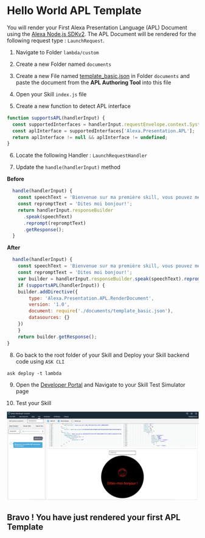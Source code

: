 # Hello World APL Template

You will render your First Alexa Presentation Language (APL) Document using the [Alexa Node.js SDKv2](https://github.com/alexa/alexa-skills-kit-sdk-for-nodejs). The APL Document will be rendered for the following request type : ```LaunchRequest```.

1. Navigate to Folder ```lambda/custom```

2. Create a new Folder named ```documents```

3. Create a new File named [template_basic.json](../lambda/custom/documents/template_basic.json) in Folder ```documents``` and paste the document from the **APL Authoring Tool** into this file

4. Open your Skill ```index.js``` file

5. Create a new function to detect APL interface

```javascript
function supportsAPL(handlerInput) {
  const supportedInterfaces = handlerInput.requestEnvelope.context.System.device.supportedInterfaces;
  const aplInterface = supportedInterfaces['Alexa.Presentation.APL'];
  return aplInterface != null && aplInterface != undefined;
}
```

6. Locate the following Handler : `LaunchRequestHandler`

7. Update the ```handle(handlerInput)```  method

**Before**

```javascript
  handle(handlerInput) {
    const speechText = 'Bienvenue sur ma première skill, vous pouvez me dire bonjour!';
    const repromptText = 'Dites moi bonjour!';
    return handlerInput.responseBuilder
      .speak(speechText)
      .reprompt(repromptText)
      .getResponse();
  }
```

**After**
```javascript
  handle(handlerInput) {
    const speechText = 'Bienvenue sur ma première skill, vous pouvez me dire bonjour!';
    const repromptText = 'Dites moi bonjour!';
    var builder = handlerInput.responseBuilder.speak(speechText).reprompt(repromptText);
    if (supportsAPL(handlerInput)) {
    builder.addDirective({
        type: 'Alexa.Presentation.APL.RenderDocument',
        version: '1.0',
        document: require('./documents/template_basic.json'),
        datasources: {}
    })
    }
    return builder.getResponse();
}
```

8. Go back to the root folder of your Skill and Deploy your Skill backend code using ```ASK CLI```

```
ask deploy -t lambda
```

9. Open the [Developer Portal](https://developer.amazon.com/alexa/console/ask) and Navigate to your Skill Test Simulator page

10. Test your Skill

![simulator](./images/simulator-hello-world.png)

## Bravo ! You have just rendered your first APL Template

